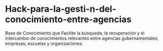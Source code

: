 # Hack-para-la-gesti-n-del-conocimiento-entre-agencias
Base de Conocimiento que Facilite la búsqueda, la  recuperación y el intercambio  de conocimientos relevantes  entre agencias  gubernamentales, empresas,  escuelas y organizaciones.

